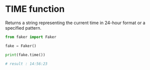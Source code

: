 # **TIME** function

Returns a string representing the current time in 24-hour format or a specified pattern.

```py
from faker import Faker

fake = Faker()

print(fake.time())

# result : 14:56:23
```
